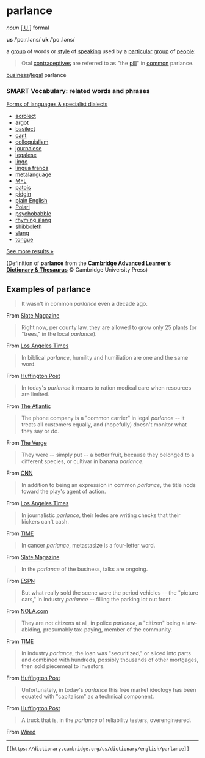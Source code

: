 # parlance

*noun* [\[ U \]](https://dictionary.cambridge.org/us/help/codes.html) formal


**us** /ˈpɑːr.ləns/ 
**uk** /ˈpɑː.ləns/

a [group](https://dictionary.cambridge.org/us/dictionary/english/group "group") of words or [style](https://dictionary.cambridge.org/us/dictionary/english/style "style") of [speaking](https://dictionary.cambridge.org/us/dictionary/english/speaking "speaking") used by a [particular](https://dictionary.cambridge.org/us/dictionary/english/particular "particular") [group](https://dictionary.cambridge.org/us/dictionary/english/group "group") of [people](https://dictionary.cambridge.org/us/dictionary/english/people "people"):

>Oral [contraceptives](https://dictionary.cambridge.org/us/dictionary/english/contraceptive "contraceptives") are referred to as "the [pill](https://dictionary.cambridge.org/us/dictionary/english/pill "pill")" in [common](https://dictionary.cambridge.org/us/dictionary/english/common "common") parlance.

[business](https://dictionary.cambridge.org/us/dictionary/english/business "business")/[legal](https://dictionary.cambridge.org/us/dictionary/english/legal "legal") parlance

### SMART Vocabulary: related words and phrases

[Forms of languages & specialist dialects](https://dictionary.cambridge.org/us/topics/language/forms-of-languages-and-specialist-dialects/ "Words and phrases related to parlance in the topic Forms of languages & specialist dialects")

-   [acrolect]( https://dictionary.cambridge.org/us/dictionary/english/acrolect?topic=forms-of-languages-and-specialist-dialects  "acrolect")
-   [argot]( https://dictionary.cambridge.org/us/dictionary/english/argot?topic=forms-of-languages-and-specialist-dialects  "argot")
-   [basilect]( https://dictionary.cambridge.org/us/dictionary/english/basilect?topic=forms-of-languages-and-specialist-dialects  "basilect")
-   [cant]( https://dictionary.cambridge.org/us/dictionary/english/cant?topic=forms-of-languages-and-specialist-dialects  "cant")
-   [colloquialism]( https://dictionary.cambridge.org/us/dictionary/english/colloquialism?topic=forms-of-languages-and-specialist-dialects  "colloquialism")
-   [journalese]( https://dictionary.cambridge.org/us/dictionary/english/journalese?topic=forms-of-languages-and-specialist-dialects  "journalese")
-   [legalese]( https://dictionary.cambridge.org/us/dictionary/english/legalese?topic=forms-of-languages-and-specialist-dialects  "legalese")
-   [lingo]( https://dictionary.cambridge.org/us/dictionary/english/lingo?topic=forms-of-languages-and-specialist-dialects  "lingo")
-   [lingua franca]( https://dictionary.cambridge.org/us/dictionary/english/lingua-franca?topic=forms-of-languages-and-specialist-dialects  "lingua franca")
-   [metalanguage]( https://dictionary.cambridge.org/us/dictionary/english/metalanguage?topic=forms-of-languages-and-specialist-dialects  "metalanguage")
-   [MFL]( https://dictionary.cambridge.org/us/dictionary/english/mfl?topic=forms-of-languages-and-specialist-dialects  "MFL")
-   [patois]( https://dictionary.cambridge.org/us/dictionary/english/patois?topic=forms-of-languages-and-specialist-dialects  "patois")
-   [pidgin]( https://dictionary.cambridge.org/us/dictionary/english/pidgin?topic=forms-of-languages-and-specialist-dialects  "pidgin")
-   [plain English]( https://dictionary.cambridge.org/us/dictionary/english/plain-english?topic=forms-of-languages-and-specialist-dialects  "plain English")
-   [Polari]( https://dictionary.cambridge.org/us/dictionary/english/polari?topic=forms-of-languages-and-specialist-dialects  "Polari")
-   [psychobabble]( https://dictionary.cambridge.org/us/dictionary/english/psychobabble?topic=forms-of-languages-and-specialist-dialects  "psychobabble")
-   [rhyming slang]( https://dictionary.cambridge.org/us/dictionary/english/rhyming-slang?topic=forms-of-languages-and-specialist-dialects  "rhyming slang")
-   [shibboleth]( https://dictionary.cambridge.org/us/dictionary/english/shibboleth?topic=forms-of-languages-and-specialist-dialects  "shibboleth")
-   [slang]( https://dictionary.cambridge.org/us/dictionary/english/slang?topic=forms-of-languages-and-specialist-dialects  "slang")
-   [tongue]( https://dictionary.cambridge.org/us/dictionary/english/tongue?topic=forms-of-languages-and-specialist-dialects  "tongue")

[See more results »](https://dictionary.cambridge.org/us/topics/language/forms-of-languages-and-specialist-dialects/ "Words and phrases related to parlance in the topic Forms of languages & specialist dialects")

(Definition of **parlance** from the [**Cambridge Advanced Learner's Dictionary & Thesaurus**](https://dictionary.cambridge.org/us/dictionary/english/ "Cambridge Advanced Learner's Dictionary & Thesaurus") © Cambridge University Press)

## Examples of parlance

>It wasn't in common *parlance* even a decade ago.

From [Slate Magazine](http://www.slate.com/articles/technology/future_tense/2015/11/utopian_and_dystopian_visions_of_afrofuturism.html)

>Right now, per county law, they are allowed to grow only 25 plants (or "trees," in the local *parlance*).

From [Los Angeles Times](http://www.latimes.com/local/abcarian/la-me-ra-abcarian-pot-harvest-20151103-column.html)

>In biblical *parlance*, humility and humiliation are one and the same word.

From [Huffington Post](http://www.huffingtonpost.com/szekar-wan/the-price-of-being-prophe_b_1554149.html)

>In today's *parlance* it means to ration medical care when resources are limited.

From [The Atlantic](http://www.theatlantic.com/national/archive/2011/07/the-real-victims-of-tort-reform/242030/)

>The phone company is a "common carrier" in legal *parlance* -- it treats all customers equally, and (hopefully) doesn't monitor what they say or do.

From [The Verge](http://www.theverge.com/2012/12/4/3726440/tweets-of-rage-free-speech-on-the-internet)

>They were -- simply put -- a better fruit, because they belonged to a different species, or cultivar in banana *parlance*.

From [CNN](http://www.cnn.com/2015/07/22/africa/banana-panama-disease/)

>In addition to being an expression in common *parlance*, the title nods toward the play's agent of action.

From [Los Angeles Times](http://latimesblogs.latimes.com/culturemonster/2011/05/theater-review-alan-ayckbourns-life-of-riley-at-the-old-globe.html)

>In journalistic *parlance*, their ledes are writing checks that their kickers can't cash.

From [TIME](http://entertainment.time.com/2012/01/04/the-nonsense-of-an-ending-in-defense-of-the-middles-of-books/)

>In cancer *parlance*, metastasize is a four-letter word.

From [Slate Magazine](http://www.slate.com/blogs/future_tense/2013/03/27/google_pagerank_algorithm_markov_chains_and_cancer.html)

>In the *parlance* of the business, talks are ongoing.

From [ESPN](http://espn.go.com/mlb/story/_/id/14170554/the-marketing-yoenis-cespedes)

>But what really sold the scene were the period vehicles -- the "picture cars," in industry *parlance* -- filling the parking lot out front.

From [NOLA.com](http://www.nola.com/movies/index.ssf/2010/04/filmmakers_on_the_new_orleans.html)

>They are not citizens at all, in police *parlance*, a "citizen" being a law-abiding, presumably tax-paying, member of the community.

From [TIME](http://time.com/3691610/wire-serial-baltimore/)

>In industry *parlance*, the loan was "securitized," or sliced into parts and combined with hundreds, possibly thousands of other mortgages, then sold piecemeal to investors.

From [Huffington Post](http://www.huffingtonpost.com/2011/02/16/phh-mortgage-servicing-foreclosure_n_823768.html)

>Unfortunately, in today's *parlance* this free market ideology has been equated with "capitalism" as a technical component.

From [Huffington Post](http://www.huffingtonpost.com/klaus-schwab/end-of-capitalism----_b_1423311.html)

>A truck that is, in the *parlance* of reliability testers, overengineered.

From [Wired](http://www.wired.com/2012/10/ff-why-products-fail/)

---
`[[https://dictionary.cambridge.org/us/dictionary/english/parlance]]`